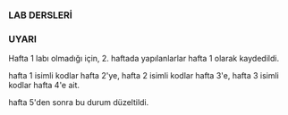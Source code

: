 ### LAB DERSLERİ

### UYARI
Hafta 1 labı olmadığı için, 2. haftada yapılanlarlar hafta 1 olarak kaydedildi.

hafta 1 isimli kodlar hafta 2'ye,
hafta 2 isimli kodlar hafta 3'e,
hafta 3 isimli kodlar hafta 4'e ait.


hafta 5'den sonra bu durum düzeltildi.
